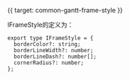 {{ target: common-gantt-frame-style }}

IFrameStyle的定义为：
```
export type IFrameStyle = {
  borderColor?: string;
  borderLineWidth?: number;
  borderLineDash?: number[];
  cornerRadius?: number;
};
```